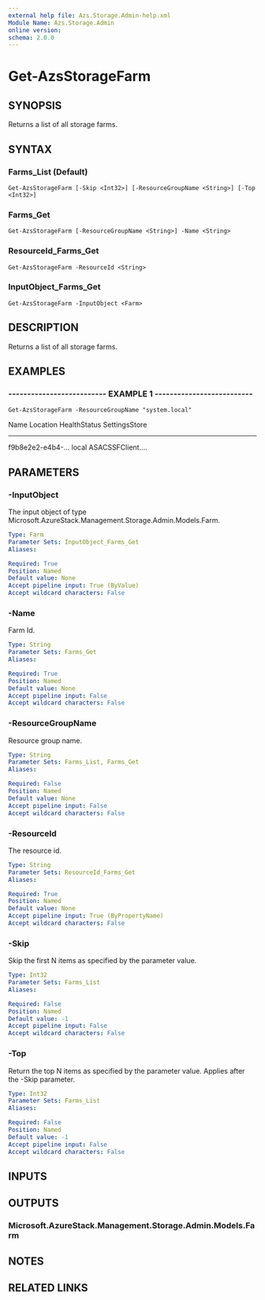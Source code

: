 ```yaml
---
external help file: Azs.Storage.Admin-help.xml
Module Name: Azs.Storage.Admin
online version: 
schema: 2.0.0
---
```


# Get-AzsStorageFarm

## SYNOPSIS
Returns a list of all storage farms.

## SYNTAX

### Farms_List (Default)
```
Get-AzsStorageFarm [-Skip <Int32>] [-ResourceGroupName <String>] [-Top <Int32>]
```

### Farms_Get
```
Get-AzsStorageFarm [-ResourceGroupName <String>] -Name <String>
```

### ResourceId_Farms_Get
```
Get-AzsStorageFarm -ResourceId <String>
```

### InputObject_Farms_Get
```
Get-AzsStorageFarm -InputObject <Farm>
```

## DESCRIPTION
Returns a list of all storage farms.

## EXAMPLES

### -------------------------- EXAMPLE 1 --------------------------
```
Get-AzsStorageFarm -ResourceGroupName "system.local"
```

Name              Location          HealthStatus      SettingsStore
----              --------          ------------      -------------
f9b8e2e2-e4b4-...
local                               ASACSSFClient....

## PARAMETERS

### -InputObject
The input object of type Microsoft.AzureStack.Management.Storage.Admin.Models.Farm.

```yaml
Type: Farm
Parameter Sets: InputObject_Farms_Get
Aliases: 

Required: True
Position: Named
Default value: None
Accept pipeline input: True (ByValue)
Accept wildcard characters: False
```

### -Name
Farm Id.

```yaml
Type: String
Parameter Sets: Farms_Get
Aliases: 

Required: True
Position: Named
Default value: None
Accept pipeline input: False
Accept wildcard characters: False
```

### -ResourceGroupName
Resource group name.

```yaml
Type: String
Parameter Sets: Farms_List, Farms_Get
Aliases: 

Required: False
Position: Named
Default value: None
Accept pipeline input: False
Accept wildcard characters: False
```

### -ResourceId
The resource id.

```yaml
Type: String
Parameter Sets: ResourceId_Farms_Get
Aliases: 

Required: True
Position: Named
Default value: None
Accept pipeline input: True (ByPropertyName)
Accept wildcard characters: False
```

### -Skip
Skip the first N items as specified by the parameter value.

```yaml
Type: Int32
Parameter Sets: Farms_List
Aliases: 

Required: False
Position: Named
Default value: -1
Accept pipeline input: False
Accept wildcard characters: False
```

### -Top
Return the top N items as specified by the parameter value.
Applies after the -Skip parameter.

```yaml
Type: Int32
Parameter Sets: Farms_List
Aliases: 

Required: False
Position: Named
Default value: -1
Accept pipeline input: False
Accept wildcard characters: False
```

## INPUTS

## OUTPUTS

### Microsoft.AzureStack.Management.Storage.Admin.Models.Farm

## NOTES

## RELATED LINKS

